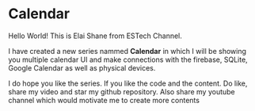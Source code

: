 # Calendar

Hello World! This is Elai Shane from ESTech Channel.

I have created a new series nammed **Calendar** in which I will be showing you multiple calendar UI and make connections with the firebase, SQLite, Google Calendar as well as physical devices.

I do hope you like the series.
If you like the code and the content. Do like, share my video and star my github repository. Also share my youtube channel which would motivate me to create more contents
 
